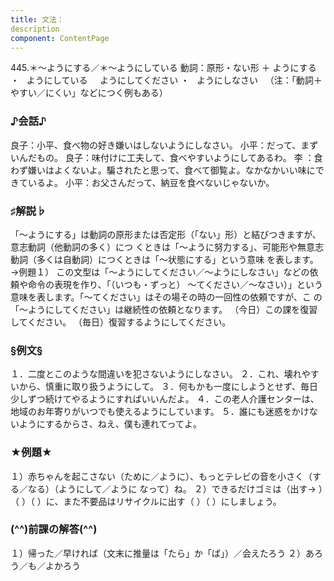 ```yaml
---
title: 文法：
description
component: ContentPage
---
```



445.＊～ようにする／＊～ようにしている
動詞：原形・ない形 ＋ ようにする ・
  ようにしている  
  ようにしてください ・
  ようにしなさい  
（注：「動詞＋やすい／にくい」などにつく例もある）
### ♪会話♪
良子：小平、食べ物の好き嫌いはしないようにしなさい。 小平：だって、まずいんだもの。 良子：味付けに工夫して、食べやすいようにしてあるわ。
李 ：食わず嫌いはよくないよ。騙されたと思って、食べて御覧よ。なかなかいい味にできているよ。 小平：お父さんだって、納豆を食べないじゃないか。
### ♯解説♭
「～ようにする」は動詞の原形または否定形（「ない」形）と結びつきますが、意志動詞（他動詞の多く）につ くときは「～ように努力する」、可能形や無意志動詞（多くは自動詞）につくときは「～状態にする」という意味 を表します。→例題１）
この文型は「～ようにしてください／～ようにしなさい」などの依頼や命令の表現を作り、「（いつも・ずっと）
～てください／～なさい）」という意味を表します。「～てください」はその場その時の一回性の依頼ですが、こ の「～ようにしてください」は継続性の依頼となります。
（今日）この課を復習してください。
（毎日）復習するようにしてください。
### §例文§
１．二度とこのような間違いを犯さないようにしなさい。
２．これ、壊れやすいから、慎重に取り扱うようにして。
３．何もかも一度にしようとせず、毎日少しずつ続けてやるようにすればいいんだよ。
４．この老人介護センターは、地域のお年寄りがいつでも使えるようにしています。
５．誰にも迷惑をかけないようにするからさ、ねえ、僕も連れてってよ。
### ★例題★
１）赤ちゃんを起こさない（ために／ように）、もっとテレビの音を小さく（する／なる）（ようにして／ように なって）ね。
２）できるだけゴミは（出す→ ）（ ）（ ）に、また不要品はリサイクルに出す（ ）（ ）にしましょう。
### (^^)前課の解答(^^)
１）帰った／早ければ（文末に推量は「たら」か「ば」）／会えたろう
２）あろう／も／よかろう
